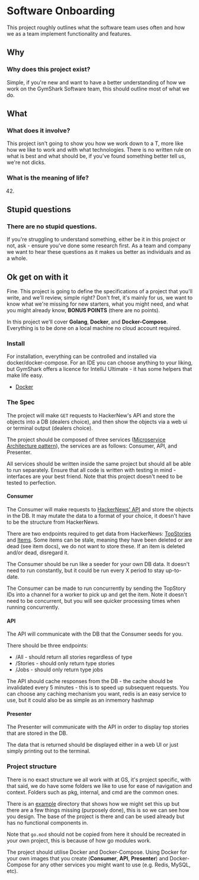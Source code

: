 # Software Onboarding

This project roughly outlines what the software team uses often and how we as a team implement functionality and features.

## Why
 
### Why does this project exist? 

Simple, if you're new and want to have a better understanding of how we work on the
GymShark Software team, this should outline most of what we do.

## What

### What does it involve?

This project isn't going to show you how we work down to a T, more like how we like to work and with what technologies.
There is no written rule on what is best and what should  be, if you've found something better tell us, we're not
dicks.

### What is the meaning of life?
42.

## Stupid questions

### There are no stupid questions.

If you're struggling to understand something, either be it in this project or not, ask - ensure you've done some research
first. As a team and company we want to hear these questions as it makes us better as individuals and as a
whole.

## Ok get on with it

Fine. This project is going to define the specifications of a project that you'll write, and we'll review, simple right?
Don't fret, it's mainly for us, we want to know what we're missing for new starters, what you might need, and what you might
already know, **BONUS POINTS** (there are no points).

In this project we'll cover **Golang**, **Docker**, and **Docker-Compose**. Everything is to be done on a local machine
no cloud account required.

### Install

For installation, everything can be controlled and installed via docker/docker-compose. For an IDE
you  can choose anything to your liking, but GymShark offers a licence for IntelliJ Ultimate - it has some helpers that
make life easy.

* [Docker](https://www.docker.com/products/docker-desktop)


### The Spec
The project will make `GET` requests to HackerNew's API and store the objects into a DB (dealers choice), and then show
the objects via a web ui or terminal output (dealers choice).

The project should be composed of three services ([Microservice Architecture
pattern](https://microservices.io/patterns/microservices.html)), the services are as follows: Consumer, API, and Presenter.

All services should be written inside the same project but should all be able to run separately. Ensure that all code is
written with testing in mind - interfaces are your best friend. Note that this project doesn't need to be tested to
perfection.

#### Consumer
The Consumer will make requests to [HackerNews' API](https://github.com/HackerNews/API) and store the
objects in the DB. It may mutate the data to a format of your choice, it doesn't have to be the structure from
HackerNews.

There are two endpoints required to get data from HackerNews: 
[TopStories](https://github.com/HackerNews/API#new-top-and-best-stories) and 
[Items](https://github.com/HackerNews/API#items). Some items can be stale, meaning they have been deleted or are dead
(see item docs), we do not want to store these. If an item is deleted and/or dead, disregard it.

The Consumer should be run like a seeder for your own DB data. It doesn't need to run constantly, but it could be run
every X period to stay up-to-date.

The Consumer can be made to run concurrently by sending the TopStory IDs into a channel for a worker to pick up and get
the item. Note it doesn't need to be concurrent, but you will see quicker processing times when running concurrently.

#### API
The API will communicate with the DB that the Consumer seeds for you. 

There should be three endpoints:
* /All - should return all stories regardless of type
* /Stories - should only return type stories
* /Jobs - should only return type jobs

The API should cache responses from the DB - the cache should be invalidated every 5 minutes - this is to speed up
subsequent requests. You can choose any caching mechanism you want, redis is an easy service to use, but it could also
be as simple as an inmemory hashmap

#### Presenter
The Presenter will communicate with the API in order to display top stories that are stored in the DB. 

The data that is returned should be displayed either in a web UI or just simply printing out to the terminal.

### Project structure
There is no exact structure we all work with at GS, it's project specific, with that said, we do have some folders we
like to use for ease of navigation and context. Folders such as pkg, internal, and cmd are the common ones.

There is an [example](example) directory that shows how we might set this up but there are a few things missing
(purposely done), this is so we can see how you design. The base of the project is there and can be used already but has
no functional components in.

Note that `go.mod` should not be copied from here it should be recreated in your own project, this is because of how go
modules work.

The project should utilise Docker and Docker-Compose. Using Docker for your own images that you create (**Consumer**,
**API**, **Presenter**) and Docker-Compose for any other services you might want to use (e.g. Redis, MySQL, etc).
